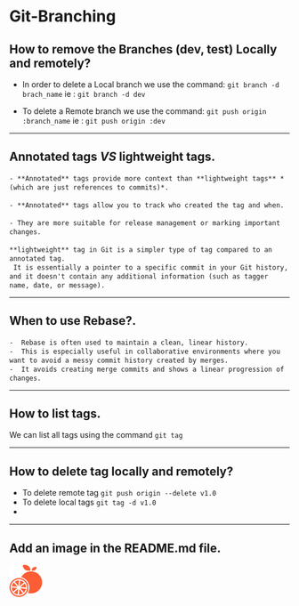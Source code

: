# Git-Branching
## How to remove the Branches (dev, test) Locally and remotely?

-  In order to delete a Local branch we use the command:
`git branch -d brach_name` ie : `git branch -d dev`

-  To delete a Remote branch we use the command:
`git push origin :branch_name` ie : `git push origin :dev`
---------------------------------------------------------------------------------------

## **Annotated** tags *VS* **lightweight** tags.

```
- **Annotated** tags provide more context than **lightweight tags** *(which are just references to commits)*.

- **Annotated** tags allow you to track who created the tag and when.

- They are more suitable for release management or marking important changes.

**lightweight** tag in Git is a simpler type of tag compared to an annotated tag.
 It is essentially a pointer to a specific commit in your Git history, and it doesn't contain any additional information (such as tagger name, date, or message).
```
---------------------------------------------------------------------------------------

## When to use Rebase?.

```
-  Rebase is often used to maintain a clean, linear history.
-  This is especially useful in collaborative environments where you want to avoid a messy commit history created by merges.
-  It avoids creating merge commits and shows a linear progression of changes.
```

---------------------------------------------------------------------------------------
## How to list tags.

We can list all tags using the command ` git tag `

---------------------------------------------------------------------------------------

## How to delete tag locally and remotely? 
-  To delete remote tag `git push origin --delete v1.0`
-  To delete local tags `git tag -d v1.0`
-  
---------------------------------------------------------------------------------------

## Add an image in the README.md file.  
![My_Local_image](./images/logo.png)





